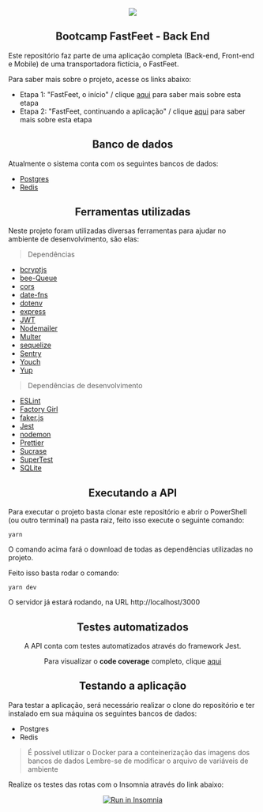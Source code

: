 <p align="center">
<img src="https://user-images.githubusercontent.com/7776944/73502355-851b9c00-43a7-11ea-8f9e-64de2e46010a.png"/>
</p>

<h2 align="center">
Bootcamp FastFeet - Back End
</h2>

Este repositório faz parte de uma aplicação completa (Back-end, Front-end e Mobile) de uma transportadora fictícia, o FastFeet.

Para saber mais sobre o projeto, acesse os links abaixo:

- Etapa 1: "FastFeet, o início" / clique <a href="https://github.com/Rocketseat/bootcamp-gostack-desafio-02/blob/master/README.md#desafio-02-iniciando-aplica%C3%A7%C3%A3o">aqui</a> para saber mais sobre esta etapa
- Etapa 2: "FastFeet, continuando a aplicação" / clique <a href="https://github.com/Rocketseat/bootcamp-gostack-desafio-03/blob/master/README.md#desafio-03-continuando-aplica%C3%A7%C3%A3o">aqui</a> para saber mais sobre esta etapa

<h2 align="center">
  Banco de dados
</h2>

Atualmente o sistema conta com os seguintes bancos de dados:

- [Postgres](https://www.postgresql.org/)
- [Redis](https://redis.io/)

<h2 align="center">
	Ferramentas utilizadas
</h2>

Neste projeto foram utilizadas diversas ferramentas para ajudar no ambiente de desenvolvimento, são elas:

> Dependências

 - [bcryptjs](https://github.com/dcodeIO/bcrypt.js/)
 - [bee-Queue](https://github.com/bee-queue/bee-queue)
 - [cors](https://github.com/expressjs/cors)
 - [date-fns](https://github.com/date-fns/date-fns)
 - [dotenv](https://github.com/motdotla/dotenv)
 - [express](https://github.com/expressjs/express)
 - [JWT](https://github.com/auth0/node-jsonwebtoken)
 - [Nodemailer](https://github.com/nodemailer/nodemailer)
 - [Multer](https://github.com/expressjs/multer)
 - [sequelize](https://github.com/sequelize/sequelize)
 - [Sentry](https://sentry.io/welcome/)
 - [Youch](https://github.com/poppinss/youch)
 - [Yup](https://github.com/jquense/yup)
 
> Dependências de desenvolvimento

 - [ESLint](https://github.com/eslint/eslint)
 - [Factory Girl](https://github.com/simonexmachina/factory-girl)
 - [faker.js](https://github.com/marak/Faker.js/)
 - [Jest](https://github.com/facebook/jest)
 - [nodemon](https://github.com/remy/nodemon)
 - [Prettier](https://github.com/prettier/prettier)
 - [Sucrase](https://github.com/alangpierce/sucrase)
 - [SuperTest](https://github.com/visionmedia/supertest)
 - [SQLite](https://www.sqlite.org/index.html)

<h2 align="center">
	Executando a API
</h2>

Para executar o projeto basta clonar este repositório e abrir o PowerShell (ou outro terminal) na pasta raiz, feito isso execute o seguinte comando:

```
yarn
```

O comando acima fará o download de todas as dependências utilizadas no projeto.

Feito isso basta rodar o comando:

```
yarn dev
```

O servidor já estará rodando, na URL http://localhost/3000

<h2 align="center">
	Testes automatizados
</h2>

<div align="center">
A API conta com testes automatizados através do framework Jest.

Para visualizar o **code coverage** completo, clique [aqui](https://htmlpreview.github.io/?https://github.com/jfelipearaujo/bootcamp-gostack-fastfeet-backend/blob/master/__tests__/coverage/lcov-report/index.html)

</div>

<h2 align="center">
	Testando a aplicação
</h2>

Para testar a aplicação, será necessário realizar o clone do repositório e ter instalado em sua máquina os seguintes bancos de dados:

- Postgres
- Redis

> É possível utilizar o Docker para a conteinerização das imagens dos bancos de dados
> Lembre-se de modificar o arquivo de variáveis de ambiente

Realize os testes das rotas com o Insomnia através do link abaixo:

<div align="center">
<a href="https://insomnia.rest/run/?label=GoStack%20-%20FastFeet&uri=https%3A%2F%2Fraw.githubusercontent.com%2Fjfelipearaujo%2Fbootcamp-gostack-fastfeet-backend%2Fmaster%2Fgostack_fastfeet_backend.json" target="_blank"><img src="https://insomnia.rest/images/run.svg" alt="Run in Insomnia"></a>
</div>
